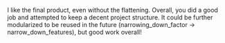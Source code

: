 I like the final product, even without the flattening. Overall, you did a good job and attempted to keep a decent project structure. It could be further modularized to be reused in the future (narrowing_down_factor -> narrow_down_features), but good work overall!
